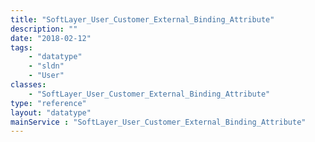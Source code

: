 ```yaml
---
title: "SoftLayer_User_Customer_External_Binding_Attribute"
description: ""
date: "2018-02-12"
tags:
    - "datatype"
    - "sldn"
    - "User"
classes:
    - "SoftLayer_User_Customer_External_Binding_Attribute"
type: "reference"
layout: "datatype"
mainService : "SoftLayer_User_Customer_External_Binding_Attribute"
---
```

